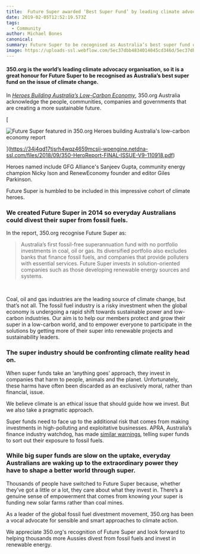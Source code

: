 ```yaml
---
title:  Future Super awarded ‘Best Super Fund’ by leading climate advocates
date: 2019-02-05T12:52:19.573Z
tags: 
  - Community
author: Michael Bones
canonical: 
summary: Future Super to be recognised as Australia’s best super fund on the issue of climate change by 350.org, the world’s leading climate advocacy organisation.
image: https://uploads-ssl.webflow.com/5ec37dbb4834014045cd346d/5ec37dbc48340172d5cd3e33_Future%20Super%20awarded%20%E2%80%98Best%20Super%20Fund%E2%80%99%20by%20leading%20climate%20advocates.png
---
```


#### 350.org is the world’s leading climate advocacy organisation, so it is a great honour for Future Super to be recognised as Australia’s best super fund on the issue of climate change.

In [_Heroes Building Australia’s Low-Carbon Economy_](https://350.org.au/heroes-building-australias-low-carbon-economy/), 350.org Australia acknowledge the people, communities, companies and governments that are creating a more sustainable future.

[

![Future Super featured in 350.org Heroes building Australia's low-carbon economy report](https://uploads-ssl.webflow.com/5ec37dbb4834014045cd346d/5ec37dbc4834019bcfcd3bd2_350report.jpg)

](https://34j4qd17tjsrh4wqz4659mcsij-wpengine.netdna-ssl.com/files/2018/09/350-HeroReport-FINAL-ISSUE-V9-110918.pdf)

Heroes named include GFG Alliance's Sanjeev Gupta, community energy champion Nicky Ison and RenewEconomy founder and editor Giles Parkinson.

Future Super is humbled to be included in this impressive cohort of climate heroes.

### We created Future Super in 2014 so everyday Australians could divest their super from fossil fuels.

In the report, 350.org recognise Future Super as:

> Australia’s first fossil-free superannuation fund with no portfolio investments in coal, oil or gas. Its diversified portfolio also excludes banks that finance fossil fuels, and companies that provide polluters with essential services. Future Super invests in solution-oriented companies such as those developing renewable energy sources and systems.

‍

Coal, oil and gas industries are the leading source of climate change, but that’s not all. The fossil fuel industry is a risky investment when the global economy is undergoing a rapid shift towards sustainable power and low-carbon industries. Our aim is to help our members protect and grow their super in a low-carbon world, and to empower everyone to participate in the solutions by getting more of their super into renewable projects and sustainability leaders.

### The super industry should be confronting climate reality head on.

When super funds take an ‘anything goes’ approach, they invest in companies that harm to people, animals and the planet. Unfortunately, these harms have often been discarded as an exclusively moral, rather than financial, issue.

We believe climate is an ethical issue that should guide how we invest. But we also take a pragmatic approach.

Super funds need to face up to the additional risk that comes from making investments in high-polluting and exploitative businesses. APRA, Australia’s finance industry watchdog, has made [similar warnings](https://www.smh.com.au/business/banking-and-finance/asic-warns-on-climate-risk-as-heat-turns-on-directors-20180618-p4zm7j.html), telling super funds to sort out their exposure to fossil fuels.

### While big super funds are slow on the uptake, everyday Australians are waking up to the extraordinary power they have to shape a better world through super.

Thousands of people have switched to Future Super because, whether they’ve got a little or a lot, they care about what they invest in. There’s a genuine sense of empowerment that comes from knowing your super is funding new solar farms rather than coal mines.

As a leader of the global fossil fuel divestment movement, 350.org has been a vocal advocate for sensible and smart approaches to climate action.

We appreciate 350.org's recognition of Future Super and look forward to helping thousands more Aussies divest from fossil fuels and invest in renewable energy.

